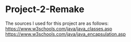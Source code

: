 # Project-2-Remake
The sources I used for this project are as follows:
https://www.w3schools.com/java/java_classes.asp
https://www.w3schools.com/java/java_encapsulation.asp
